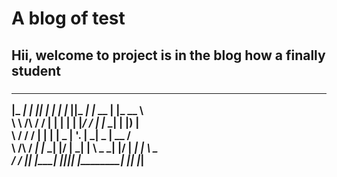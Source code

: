 <h1> A blog of test

<h2>Hii, welcome to project is in the blog how a finally student

<h3>

 ____      ____  _____    _____      ___  ____    ________   _______     
|_  _|    |_  _||_   _|  |_   _|    |_  ||_  _|  |_   __  | |_   __ \    
  \ \  /\  / /    | |      | |        | |_/ /      | |_ \_|   | |__) |   
   \ \/  \/ /     | |      | |   _    |  __'.      |  _| _    |  __ /    
    \  /\  /     _| |_    _| |__/ |  _| |  \ \_   _| |__/ |  _| |  \ \_  
     \/  \/     |_____|  |________| |____||____| |________| |____| |___| 
 
 